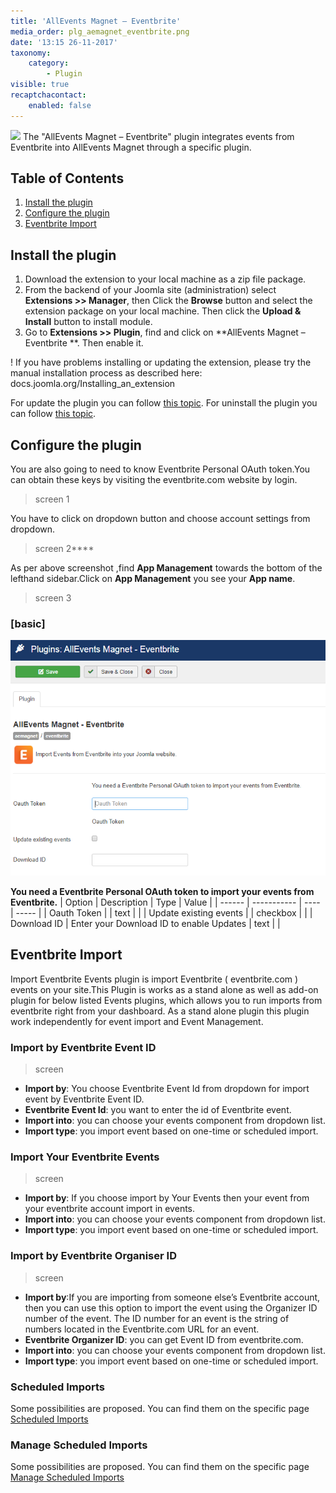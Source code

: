 ```yaml
---
title: 'AllEvents Magnet – Eventbrite'
media_order: plg_aemagnet_eventbrite.png
date: '13:15 26-11-2017'
taxonomy:
    category:
        - Plugin
visible: true
recaptchacontact:
    enabled: false
---
```


![](https://www.allevents3.com/plugins/aemagnet/eventbrite/assets/eventbrite.png) 
The "AllEvents Magnet – Eventbrite" plugin integrates events from Eventbrite into AllEvents Magnet through a specific plugin. 

## Table of Contents
1. [Install the plugin](#install-the-plugin)
2. [Configure the plugin](#configure-the-plugin)
3. [Eventbrite Import](#eventbrite-import)

## Install the plugin
1. Download the extension to your local machine as a zip file package.
2. From the backend of your Joomla site (administration) select **Extensions >> Manager**, then Click the <b>Browse</b> button and select the extension package on your local machine. Then click the **Upload & Install** button to install module.
3. Go to **Extensions >> Plugin**, find and click on **AllEvents Magnet – Eventbrite **. Then enable it.

! If you have problems installing or updating the extension, please try the manual installation process as described here: docs.joomla.org/Installing_an_extension

For update the plugin you can follow [this topic](https://documentation.allevents3.com/allevents/installation/update).
For uninstall the plugin you can follow [this topic](https://documentation.allevents3.com/allevents/installation/uninstall).

## Configure the plugin
You are also going to need to know Eventbrite Personal OAuth token.You can obtain these keys by visiting the eventbrite.com website by login.

> screen 1

You have to click on dropdown button and choose account settings from dropdown.

> screen 2****

As per above screenshot ,find **App Management** towards the bottom of the lefthand sidebar.Click on **App Management** you  see your **App name**.

> screen 3

### [basic]

![plg_aemagnet_eventbrite](plg_aemagnet_eventbrite.png)

**You need a Eventbrite Personal OAuth token to import your events from Eventbrite.**
| Option | Description | Type | Value |
| ------ | ----------- | ---- | ----- |
|  Oauth Token |  | text | |
|  Update existing events |   | checkbox | |
|  Download ID | Enter your Download ID to enable Updates | text | |

## Eventbrite Import
Import Eventbrite Events plugin is import Eventbrite ( eventbrite.com ) events on your site.This Plugin is works as a stand alone as well as add-on plugin for below listed Events plugins, which allows you to run imports from eventbrite right from your dashboard. As a stand alone plugin this plugin work independently for event import and Event Management.

### Import by Eventbrite Event ID
> screen

* **Import by**: You choose Eventbrite Event Id from dropdown for import event by Eventbrite Event ID.
* **Eventbrite Event Id**: you want to enter the id of Eventbrite event.
* **Import into**: you can choose your events component from dropdown list.
* **Import type**: you import event based on one-time or scheduled import.

### Import Your Eventbrite Events
> screen

* **Import by**: If you choose import by Your Events then your event from your eventbrite account import in events.
* **Import into**: you can choose your events component from dropdown list.
* **Import type**: you import event based on one-time or scheduled import.

### Import by Eventbrite Organiser ID
> screen

* **Import by**:If you are importing from someone else’s Eventbrite account, then you can use this option to import the event using the Organizer ID number of the event. The ID number for an event is the string of numbers located in the Eventbrite.com URL for an event.
* **Eventbrite Organizer ID**: you can get Event ID from eventbrite.com.
* **Import into**: you can choose your events component from dropdown list.
* **Import type**: you import event based on one-time or scheduled import.

### Scheduled Imports
Some possibilities are proposed. You can find them on the specific page [Scheduled Imports](https://documentation.allevents3.com/allevents-magnet-administration/scheduled-imports)

### Manage Scheduled Imports
Some possibilities are proposed. You can find them on the specific page [Manage Scheduled Imports](https://documentation.allevents3.com/allevents-magnet-administration/manage-scheduled-import)
